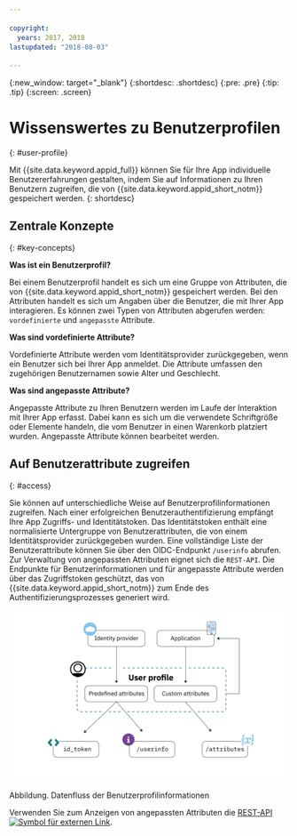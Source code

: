 ```yaml
---

copyright:
  years: 2017, 2018
lastupdated: "2018-08-03"

---
```


{:new_window: target="_blank"}
{:shortdesc: .shortdesc}
{:pre: .pre}
{:tip: .tip}
{:screen: .screen}

# Wissenswertes zu Benutzerprofilen
{: #user-profile}

Mit {{site.data.keyword.appid_full}} können Sie für Ihre App individuelle Benutzererfahrungen gestalten, indem Sie auf Informationen zu Ihren Benutzern zugreifen, die von {{site.data.keyword.appid_short_notm}} gespeichert werden.
{: shortdesc}

## Zentrale Konzepte
{: #key-concepts}

**Was ist ein Benutzerprofil?**

Bei einem Benutzerprofil handelt es sich um eine Gruppe von Attributen, die von {{site.data.keyword.appid_short_notm}} gespeichert werden. Bei den Attributen handelt es sich um Angaben über die Benutzer, die mit Ihrer App interagieren. Es können zwei Typen von Attributen abgerufen werden: `vordefinierte` und `angepasste` Attribute. 

**Was sind vordefinierte Attribute?**

Vordefinierte Attribute werden vom Identitätsprovider zurückgegeben, wenn ein Benutzer sich bei Ihrer App anmeldet. Die Attribute umfassen den zugehörigen Benutzernamen sowie Alter und Geschlecht. 

**Was sind angepasste Attribute?**

Angepasste Attribute zu Ihren Benutzern werden im Laufe der Interaktion mit Ihrer App erfasst. Dabei kann es sich um die verwendete Schriftgröße oder Elemente handeln, die vom Benutzer in einen Warenkorb platziert wurden. Angepasste Attribute können bearbeitet werden. 

## Auf Benutzerattribute zugreifen
{: #access}

Sie können auf unterschiedliche Weise auf Benutzerprofilinformationen zugreifen. Nach einer erfolgreichen Benutzerauthentifizierung empfängt Ihre App Zugriffs- und Identitätstoken. Das Identitätstoken enthält eine normalisierte Untergruppe von Benutzerattributen, die von einem Identitätsprovider zurückgegeben wurden. Eine vollständige Liste der Benutzerattribute können Sie über den OIDC-Endpunkt `/userinfo` abrufen. Zur Verwaltung von angepassten Attributen eignet sich die `REST-API`. Die Endpunkte für Benutzerinformationen und für angepasste Attribute werden über das Zugriffstoken geschützt, das von {{site.data.keyword.appid_short_notm}} zum Ende des Authentifizierungsprozesses generiert wird. 



![{{site.data.keyword.appid_short_notm}}-Benutzerprofilarchitektur](/images/user-profile1.png)

Abbildung. Datenfluss der Benutzerprofilinformationen

Verwenden Sie zum Anzeigen von angepassten Attributen die <a href="https://appid-profiles.ng.bluemix.net/swagger-ui/index.html#/Attributes" target="_blank">REST-API <img src="../../icons/launch-glyph.svg" alt="Symbol für externen Link"></a>.

</br>
</br>
